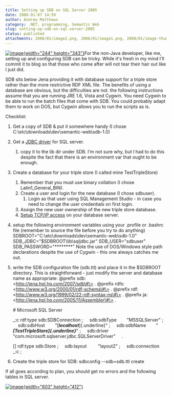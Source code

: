 ```yaml
---
title: Setting up SDB on SQL Server 2005
date: 2008-01-07 14:59
author: Andrew Matthews
category: .NET, programming, Semantic Web
slug: setting-up-sdb-on-sql-server-2005
status: published
attachments: 2008/01/image2.png, 2008/01/image1.png, 2008/01/image-thumb2.png, 2008/01/image-thumb1.png, 2008/01/image-thumb.png, 2008/01/image.png
---
```


[![image]({static}2008/01/image-thumb2.png){width="244" height="343"}]({static}2008/01/image2.png)For the non-Java developer, like me, setting up and configuring SDB can be tricky. While it's fresh in my mind I'll commit it to blog so that those who come after will not tear their hair out like I just did.

SDB sits below Jena providing it with database support for a triple store rather than the more restrictive RDF XML file. The benefits of using a database are obvious, but the difficulties are not. the following instructions assume that you are running JRE 1.6, Vista and Cygwin. You need Cygwin to be able to run the batch files that come with SDB. You could probably adapt them to work on DOS, but Cygwin allows you to run the scripts as is.

Checklist:

1.  Get a copy of SDB & put it somewhere handy (I chose C:\\etc\\downloads\\dev\\semantic-web\\sdb-1.0)
2.  Get a [JDBC driver](http://www.microsoft.com/downloads/details.aspx?FamilyId=C47053EB-3B64-4794-950D-81E1EC91C1BA&displaylang=en) for SQL server.
    1.  copy it to the lib dir under SDB. I'm not sure why, but I had to do this  despite the fact that there is an environment var that ought to be enough.
3.  Create a database for your triple store (I called mine TestTripleStore)
    1.  Remember that you must use binary collation (I chose Latin1\_General\_BIN).
    2.  Create a user and login for the new database (I chose sdbuser).
        1.  Login as that user using SQL Management Studio - in case you need to change the user credentials on first login.
    3.  Assign the new user ownership of the new triple store database.
    4.  [Setup TCP/IP access](http://blogs.msdn.com/sqlexpress/archive/2005/05/05/415084.aspx) on your database server.
4.  setup the following environment variables using your .profile or .bashrc file (remember to source the file before you try to do anything)
   SDBROOT="C:\\etc\\downloads\\dev\\semantic-web\\sdb-1.0"
   SDB\_JDBC="\$SDBROOT\\lib\\sqljdbc.jar"
   SDB\_USER="sdbuser"
   SDB\_PASSWORD="\*\*\*\*\*\*\*\*"
   Note the use of DOS/Windows style path declarations despite the use of Cygwin - this one always catches me out.
5.  write the SDB configuration file (sdb.ttl) and place it in the \$SDBROOT directory. This is straightforward - just modify the server and database name as appropriate:
   \@prefix sdb:     \<http://jena.hpl.hp.com/2007/sdb\#\> .
   \@prefix rdfs:     \<http://www.w3.org/2000/01/rdf-schema\#\> .
   \@prefix rdf:     \<http://www.w3.org/1999/02/22-rdf-syntax-ns\#\> .
   \@prefix ja:      \<http://jena.hpl.hp.com/2005/11/Assembler\#\> .

    \# Microsoft SQL Server

    \_:c rdf:type sdb:SDBConnection ;
       sdb:sdbType        "MSSQLServer" ;
       sdb:sdbHost        "[***localhost***]{.underline}" ;
       sdb:sdbName        "***[TestTripleStore]{.underline}***" ;
       sdb:driver         "com.microsoft.sqlserver.jdbc.SQLServerDriver"
       .

    \[\] rdf:type sdb:Store ;
       sdb:layout         "layout2" ;
       sdb:connection     \_:c ;

6.  Create the triple store for SDB:
   sdbconfig --sdb=sdb.ttl create

If all goes according to plan, you should get no errors and the following tables in SQL server.

[![image]({static}2008/01/image-thumb1.png){width="603" height="412"}]({static}2008/01/image1.png)
